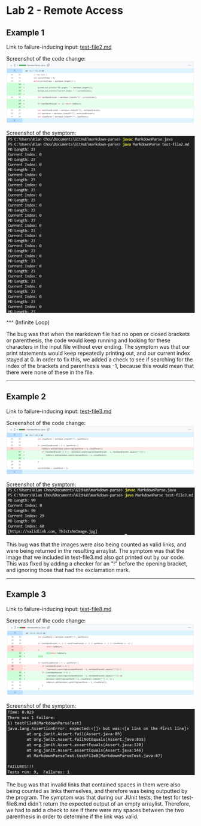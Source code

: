 # Lab 2 - Remote Access

## Example 1
Link to failure-inducing input:
[test-file2.md](lab-2-test-files/test-file2.md)

Screenshot of the code change:
![Change 1](images/lab-report-2/github-change-1.png)

Screenshot of the symptom:
![Failure 1](images/lab-report-2/failure1.png)

^^^ (Infinite Loop)

The bug was that when the markdown file had no open or closed brackets or parenthesis, the code would keep running and looking for these characters in the input file without ever ending. The symptom was that our print statements would keep repeatedly printing out, and our current index stayed at 0. In order to fix this, we added a check to see if searching for the index of the brackets and parenthesis was -1, because this would mean that there were none of these in the file.

---
## Example 2
Link to failure-inducing input:
[test-file3.md](lab-2-test-files/test-file3.md)

Screenshot of the code change:
![Change 2](images/lab-report-2/github-change-2.png)

Screenshot of the symptom:
![Failure 2](images/lab-report-2/failure2.png)

This bug was that the images were also being counted as valid links, and were being returned in the resulting arraylist. The symptom was that the image that we included in test-file3.md also got printed out by our code. This was fixed by adding a checker for an "!" before the opening bracket, and ignoring those that had the exclamation mark.

---

## Example 3
Link to failure-inducing input:
[test-file8.md](lab-2-test-files/test-file8.md)

Screenshot of the code change:
![Change 3](images/lab-report-2/github-change-3.png)

Screenshot of the symptom:
![Failure3](images/lab-report-2/failure3.png)

The bug was that invalid links that contained spaces in them were also being counted as links themselves, and therefore was being outputted by the program. The symptom was that during our JUnit tests, the test for test-file8.md didn't return the expected output of an empty arraylist. Therefore, we had to add a check to see if there were any spaces between the two parenthesis in order to determine if the link was valid.